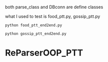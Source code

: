 both parse_class and DBconn are define classes

what I used to test is food_ptt.py, gossip_ptt.py

```
python food_ptt_end2end.py

python gossip_ptt_end2end.py 

```

        




# ReParserOOP_PTT
